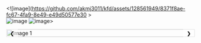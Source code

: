 <![image](https://github.com/akmj3011/kfd/assets/128561949/8371f8ae-fc67-4fa9-8e49-e49d50577e30 >  
![image](https://github.com/akmj3011/kfd/assets/128561949/a16baf8e-f276-4f4a-836a-78ab108601ae)
![image](https://github.com/akmj3011/kfd/assets/128561949/c0d6ff0a-60fa-42f1-885d-6c0af093b65f)>


<!DOCTYPE html>
<html lang="en">
<head>
<meta charset="UTF-8">
<meta name="viewport" content="width=device-width, initial-scale=1.0">
<title>Image Slider</title>
<style>
  .slider-container {
    position: relative;
    width: 100%;
    max-width: 100%;
    overflow: hidden;
  }
  .slides {
    display: flex;
    transition: transform 0.5s ease;
  }
  .slide {
    min-width: 100%;
    overflow: hidden;
  }
  .slide img {
    width: 100%;
    height: auto;
  }
  .arrow {
    position: absolute;
    top: 50%;
    transform: translateY(-50%);
    cursor: pointer;
    padding: 10px;
    background-color: rgba(255, 255, 255, 0.5);
    border: none;
    outline: none;
    z-index: 1;
  }
  .prev {
    left: 0;
  }
  .next {
    right: 0;
  }
</style>
</head>
<body>

<div class="slider-container">
  <div class="slides">
    <!-- Add your images here -->
    <div class="slide">
      <img src="image1.jpg" alt="Image 1">
    </div>
    <div class="slide">
      <img src="image2.jpg" alt="Image 2">
    </div>
    <div class="slide">
      <img src="image3.jpg" alt="Image 3">
    </div>
    <!-- Add more slides as needed -->
  </div>
  <button class="arrow prev" onclick="prevSlide()">&#10094;</button>
  <button class="arrow next" onclick="nextSlide()">&#10095;</button>
</div>

<script>
  let slideIndex = 0;
  const slides = document.querySelectorAll('.slide');
  const totalSlides = slides.length;

  function showSlides() {
    slideIndex++;
    if (slideIndex >= totalSlides) {
      slideIndex = 0;
    }
    const slidePosition = -slideIndex * 100;
    document.querySelector('.slides').style.transform = `translateX(${slidePosition}%)`;
  }

  function nextSlide() {
    slideIndex++;
    if (slideIndex >= totalSlides) {
      slideIndex = 0;
    }
    const slidePosition = -slideIndex * 100;
    document.querySelector('.slides').style.transform = `translateX(${slidePosition}%)`;
  }

  function prevSlide() {
    slideIndex--;
    if (slideIndex < 0) {
      slideIndex = totalSlides - 1;
    }
    const slidePosition = -slideIndex * 100;
    document.querySelector('.slides').style.transform = `translateX(${slidePosition}%)`;
  }

  setInterval(showSlides, 2000);
</script>

</body>
</html>
 




